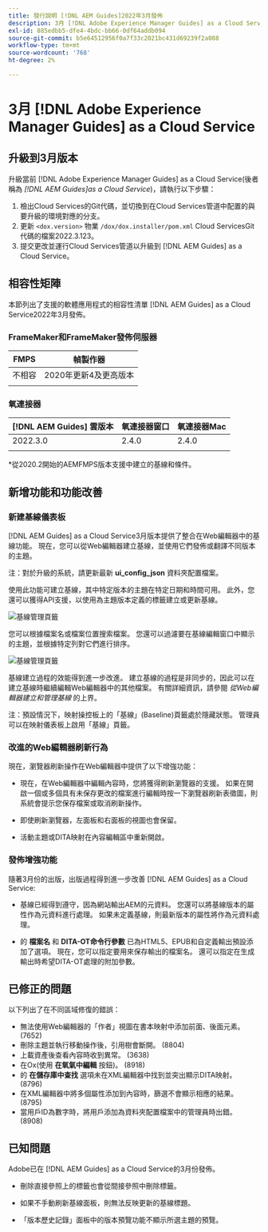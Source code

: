 ```yaml
---
title: 發行說明 [!DNL AEM Guides]2022年3月發佈
description: 3月 [!DNL Adobe Experience Manager Guides] as a Cloud Service
exl-id: 885edbb5-dfe4-4bdc-bb66-0df64addb094
source-git-commit: b5e64512956f0a7f33c2021bc431d69239f2a088
workflow-type: tm+mt
source-wordcount: '768'
ht-degree: 2%

---
```


# 3月 [!DNL Adobe Experience Manager Guides] as a Cloud Service

## 升級到3月版本

升級當前 [!DNL Adobe Experience Manager Guides] as a Cloud Service(後者稱為 *[!DNL AEM Guides]as a Cloud Service*)，請執行以下步驟：
1. 檢出Cloud Services的Git代碼，並切換到在Cloud Services管道中配置的與要升級的環境對應的分支。
2. 更新 `<dox.version>` 物業 `/dox/dox.installer/pom.xml` Cloud ServicesGit代碼的檔案2022.3.123。
3. 提交更改並運行Cloud Services管道以升級到 [!DNL AEM Guides] as a Cloud Service。

## 相容性矩陣

本節列出了支援的軟體應用程式的相容性清單 [!DNL AEM Guides] as a Cloud Service2022年3月發佈。

### FrameMaker和FrameMaker發佈伺服器

| FMPS | 幀製作器 |
| --- | --- |
| 不相容 | 2020年更新4及更高版本 |
|  |  |


### 氧連接器

| [!DNL AEM Guides] 雲版本 | 氧連接器窗口 | 氧連接器Mac |
| --- | --- | --- |
| 2022.3.0 | 2.4.0 | 2.4.0 |
|  |  |  |

*從2020.2開始的AEMFMPS版本支援中建立的基線和條件。

## 新增功能和功能改善

### 新建基線儀表板

[!DNL AEM Guides] as a Cloud Service3月版本提供了整合在Web編輯器中的基線功能。 現在，您可以從Web編輯器建立基線，並使用它們發佈或翻譯不同版本的主題。

注：對於升級的系統，請更新最新 **ui_config_json** 資料夾配置檔案。

使用此功能可建立基線，其中特定版本的主題在特定日期和時間可用。 此外，您還可以獲得API支援，以使用為主題版本定義的標籤建立或更新基線。

![基線管理頁籤](assets/baseline-manage.png)

您可以根據檔案名或檔案位置搜索檔案。 您還可以過濾要在基線編輯窗口中顯示的主題，並根據特定列對它們進行排序。

![基線管理頁籤](assets/baseline-filter.png)

基線建立過程的效能得到進一步改進。 建立基線的過程是非同步的，因此可以在建立基線時繼續編輯Web編輯器中的其他檔案。 有關詳細資訊，請參閱 *從Web編輯器建立和管理基線* 的上界。

注：預設情況下，映射操控板上的「基線」(Baseline)頁籤處於隱藏狀態。 管理員可以在映射儀表板上啟用「基線」頁籤。

### 改進的Web編輯器刷新行為

現在，瀏覽器刷新操作在Web編輯器中提供了以下增強功能：

* 現在，在Web編輯器中編輯內容時，您將獲得刷新瀏覽器的支援。 如果在開啟一個或多個具有未保存更改的檔案進行編輯時按一下瀏覽器刷新表徵圖，則系統會提示您保存檔案或取消刷新操作。

* 即使刷新瀏覽器，左面板和右面板的視圖也會保留。

* 活動主題或DITA映射在內容編輯區中重新開啟。

### 發佈增強功能

隨著3月份的出版，出版過程得到進一步改善 [!DNL AEM Guides] as a Cloud Service:

* 基線已經得到遵守，因為網站輸出AEM的元資料。 您還可以將基線版本的屬性作為元資料進行處理。 如果未定義基線，則最新版本的屬性將作為元資料處理。

* 的 **檔案名** 和 **DITA-OT命令行參數** 已為HTML5、EPUB和自定義輸出預設添加了選項。 現在，您可以指定要用來保存輸出的檔案名。 還可以指定在生成輸出時希望DITA-OT處理的附加參數。

## 已修正的問題

以下列出了在不同區域修復的錯誤：

* 無法使用Web編輯器的「作者」視圖在書本映射中添加前面、後面元素。 (7652)
* 刪除主題並執行移動操作後，引用樹會斷開。 (8804)
* 上載資產後查看內容時收到異常。 (3638)
* 在Ox(使用 **在氧氣中編輯** 按鈕)。 (8918)
* 的 **在儲存庫中查找** 選項未在XML編輯器中找到並突出顯示DITA映射。 (8796)
* 在XML編輯器中將多個屬性添加到內容時，篩選不會顯示相應的結果。 (8795)
* 當用戶ID為數字時，將用戶添加為資料夾配置檔案中的管理員時出錯。 (8908)

## 已知問題

Adobe已在 [!DNL AEM Guides] as a Cloud Service的3月份發佈。

* 刪除直接參照上的標籤也會從間接參照中刪除標籤。

* 如果不手動刷新基線面板，則無法反映更新的基線標題。

* 「版本歷史記錄」面板中的版本預覽功能不顯示所選主題的預覽。
